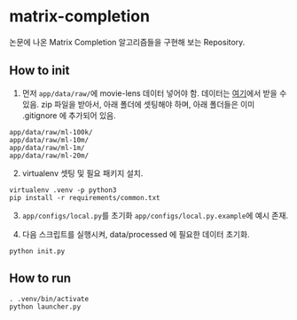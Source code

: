 # matrix-completion

논문에 나온 Matrix Completion 알고리즘들을 구현해 보는 Repository.

## How to init

1.  먼저 `app/data/raw/`에 movie-lens 데이터 넣어야 함. 데이터는 [여기](https://grouplens.org/datasets/movielens/)에서 받을 수 있음. zip 파일을 받아서, 아래 폴더에 셋팅해야 하며, 아래 폴더들은 이미 .gitignore 에 추가되어 있음.

```
app/data/raw/ml-100k/
app/data/raw/ml-10m/
app/data/raw/ml-1m/
app/data/raw/ml-20m/
```

2.  virtualenv 셋팅 및 필요 패키지 설치.

```
virtualenv .venv -p python3
pip install -r requirements/common.txt
```

3.  `app/configs/local.py`를 초기화 `app/configs/local.py.example`에 예시 존재.

4.  다음 스크립트를 실행시켜, data/processed 에 필요한 데이터 초기화.

```
python init.py
```

## How to run

```
. .venv/bin/activate
python launcher.py
```
